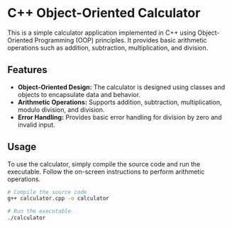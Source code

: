 # C++ Object-Oriented Calculator

This is a simple calculator application implemented in C++ using Object-Oriented Programming (OOP) principles. It provides basic arithmetic operations such as addition, subtraction, multiplication, and division.

## Features

- **Object-Oriented Design:** The calculator is designed using classes and objects to encapsulate data and behavior.
- **Arithmetic Operations:** Supports addition, subtraction, multiplication, modulo division, and division.
- **Error Handling:** Provides basic error handling for division by zero and invalid input.

## Usage

To use the calculator, simply compile the source code and run the executable. Follow the on-screen instructions to perform arithmetic operations.

```bash
# Compile the source code
g++ calculator.cpp -o calculator

# Run the executable
./calculator
```



